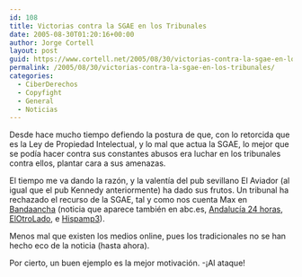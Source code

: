 ```yaml
---
id: 108
title: Victorias contra la SGAE en los Tribunales
date: 2005-08-30T01:20:16+00:00
author: Jorge Cortell
layout: post
guid: https://www.cortell.net/2005/08/30/victorias-contra-la-sgae-en-los-tribunales/
permalink: /2005/08/30/victorias-contra-la-sgae-en-los-tribunales/
categories:
  - CiberDerechos
  - Copyfight
  - General
  - Noticias
---
```

Desde hace mucho tiempo defiendo la postura de que, con lo retorcida que es la Ley de Propiedad Intelectual, y lo mal que actua la SGAE, lo mejor que se podí­a hacer contra sus constantes abusos era luchar en los tribunales contra ellos, plantar cara a sus amenazas.
  
El tiempo me va dando la razón, y la valentí­a del pub sevillano El Aviador (al igual que el pub Kennedy anteriormente) ha dado sus frutos. Un tribunal ha rechazado el recurso de la SGAE, tal y como nos cuenta Max en [Bandaancha](https://www.bandaancha.st/weblogart.php?artid=3346) (noticia que aparece también en abc.es, [Andalucí­a 24 horas](https://www.andalucia24horas.com/texto.asp?id=230189&sec=71), [ElOtroLado](https://www.elotrolado.net/vernoticia.php?idnoticia=9469), e [Hispamp3](https://www.hispamp3.com/noticias/noticia.php?noticia=20050821101431)).

Menos mal que existen los medios online, pues los tradicionales no se han hecho eco de la noticia (hasta ahora).

Por cierto, un buen ejemplo es la mejor motivación. -¡Al ataque!